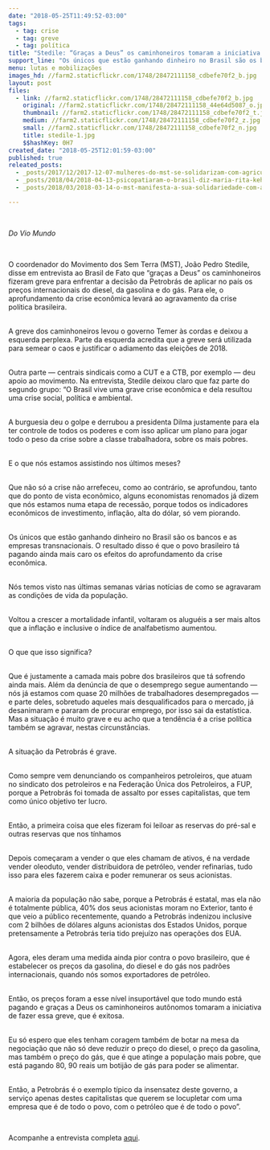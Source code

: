 ```yaml
---
date: "2018-05-25T11:49:52-03:00"
tags:
  - tag: crise
  - tag: greve
  - tag: política
title: "Stedile: “Graças a Deus” os caminhoneiros tomaram a iniciativa de fazer a greve\n"
support_line: "Os únicos que estão ganhando dinheiro no Brasil são os bancos e as empresas transnacionais. O resultado disso é que o povo brasileiro tá pagando ainda mais caro os efeitos do aprofundamento da crise econômica\n"
menu: lutas e mobilizações
images_hd: //farm2.staticflickr.com/1748/28472111158_cdbefe70f2_b.jpg
layout: post
files:
  - link: //farm2.staticflickr.com/1748/28472111158_cdbefe70f2_b.jpg
    original: //farm2.staticflickr.com/1748/28472111158_44e64d5087_o.jpg
    thumbnail: //farm2.staticflickr.com/1748/28472111158_cdbefe70f2_t.jpg
    medium: //farm2.staticflickr.com/1748/28472111158_cdbefe70f2_z.jpg
    small: //farm2.staticflickr.com/1748/28472111158_cdbefe70f2_n.jpg
    title: stedile-1.jpg
    $$hashKey: 0H7
created_date: "2018-05-25T12:01:59-03:00"
published: true
releated_posts:
  - _posts/2017/12/2017-12-07-mulheres-do-mst-se-solidarizam-com-agricultoras-e-agricultores-em-greve-de-fome.md
  - _posts/2018/04/2018-04-13-psicopatiaram-o-brasil-diz-maria-rita-kehl-sobre-onda-de-odio.md
  - _posts/2018/03/2018-03-14-o-mst-manifesta-a-sua-solidariedade-com-a-luta-dos-professores-e-servidores-municipais-de-sao-paulo.md

---
```

<p>&nbsp;</p>

<p><em>Do Vio Mundo&nbsp;</em></p>

<p>&nbsp;</p>

<p>O coordenador do Movimento dos Sem Terra (MST), Jo&atilde;o Pedro Stedile, disse em entrevista ao Brasil de Fato que &ldquo;gra&ccedil;as a Deus&rdquo; os caminhoneiros fizeram greve para enfrentar a decis&atilde;o da Petrobr&aacute;s de aplicar no pa&iacute;s os pre&ccedil;os internacionais do diesel, da gasolina e do g&aacute;s. Para ele, o aprofundamento da crise econ&ocirc;mica levar&aacute; ao agravamento da crise pol&iacute;tica brasileira.</p>

<p><br />
A greve dos caminhoneiros levou o governo Temer &agrave;s cordas e deixou a esquerda perplexa. Parte da esquerda acredita que a greve ser&aacute; utilizada para semear o caos e justificar o adiamento das elei&ccedil;&otilde;es de 2018.</p>

<p><br />
Outra parte &mdash; centrais sindicais como a CUT e a CTB, por exemplo &mdash; deu apoio ao movimento. Na entrevista, Stedile deixou claro que faz parte do segundo grupo: &ldquo;O Brasil vive uma grave crise econ&ocirc;mica e dela resultou uma crise social, pol&iacute;tica e ambiental.</p>

<p><br />
A burguesia deu o golpe e derrubou a presidenta Dilma justamente para ela ter controle de todos os poderes e com isso aplicar um plano para jogar todo o peso da crise sobre a classe trabalhadora, sobre os mais pobres.</p>

<p><br />
E o que n&oacute;s estamos assistindo nos &uacute;ltimos meses?</p>

<p><br />
Que n&atilde;o s&oacute; a crise n&atilde;o arrefeceu, como ao contr&aacute;rio, se aprofundou, tanto que do ponto de vista econ&ocirc;mico, alguns economistas renomados j&aacute; dizem que n&oacute;s estamos numa etapa de recess&atilde;o, porque todos os indicadores econ&ocirc;micos de investimento, infla&ccedil;&atilde;o, alta do d&oacute;lar, s&oacute; vem piorando.</p>

<p><br />
Os &uacute;nicos que est&atilde;o ganhando dinheiro no Brasil s&atilde;o os bancos e as empresas transnacionais. O resultado disso &eacute; que o povo brasileiro t&aacute; pagando ainda mais caro os efeitos do aprofundamento da crise econ&ocirc;mica.</p>

<p><br />
N&oacute;s temos visto nas &uacute;ltimas semanas v&aacute;rias not&iacute;cias de como se agravaram as condi&ccedil;&otilde;es de vida da popula&ccedil;&atilde;o.</p>

<p><br />
Voltou a crescer a mortalidade infantil, voltaram os alugu&eacute;is a ser mais altos que a infla&ccedil;&atilde;o e inclusive o &iacute;ndice de analfabetismo aumentou.</p>

<p><br />
O que que isso significa?</p>

<p><br />
Que &eacute; justamente a camada mais pobre dos brasileiros que t&aacute; sofrendo ainda mais. Al&eacute;m da den&uacute;ncia de que o desemprego segue aumentando &mdash; n&oacute;s j&aacute; estamos com quase 20 milh&otilde;es de trabalhadores desempregados &mdash; e parte deles, sobretudo aqueles mais desqualificados para o mercado, j&aacute; desanimaram e pararam de procurar emprego, por isso sai da estat&iacute;stica. Mas a situa&ccedil;&atilde;o &eacute; muito grave e eu acho que a tend&ecirc;ncia &eacute; a crise pol&iacute;tica tamb&eacute;m se agravar, nestas circunst&acirc;ncias.</p>

<p><br />
A situa&ccedil;&atilde;o da Petrobr&aacute;s &eacute; grave.</p>

<p><br />
Como sempre vem denunciando os companheiros petroleiros, que atuam no sindicato dos petroleiros e na Federa&ccedil;&atilde;o &Uacute;nica dos Petroleiros, a FUP, porque a Petrobr&aacute;s foi tomada de assalto por esses capitalistas, que tem como &uacute;nico objetivo ter lucro.</p>

<p><br />
Ent&atilde;o, a primeira coisa que eles fizeram foi leiloar as reservas do pr&eacute;-sal e outras reservas que nos t&iacute;nhamos</p>

<p><br />
Depois come&ccedil;aram a vender o que eles chamam de ativos, &eacute; na verdade vender oleoduto, vender distribuidora de petr&oacute;leo, vender refinarias, tudo isso para eles fazerem caixa e poder remunerar os seus acionistas.</p>

<p><br />
A maioria da popula&ccedil;&atilde;o n&atilde;o sabe, porque a Petrobr&aacute;s &eacute; estatal, mas ela n&atilde;o &eacute; totalmente p&uacute;blica, 40% dos seus acionistas moram no Exterior, tanto &eacute; que veio a p&uacute;blico recentemente, quando a Petrobr&aacute;s indenizou inclusive com 2 bilh&otilde;es de d&oacute;lares alguns acionistas dos Estados Unidos, porque pretensamente a Petrobr&aacute;s teria tido preju&iacute;zo nas opera&ccedil;&otilde;es dos EUA.</p>

<p><br />
Agora, eles deram uma medida ainda pior contra o povo brasileiro, que &eacute; estabelecer os pre&ccedil;os da gasolina, do diesel e do g&aacute;s nos padr&otilde;es internacionais, quando n&oacute;s somos exportadores de petr&oacute;leo.</p>

<p><br />
Ent&atilde;o, os pre&ccedil;os foram a esse n&iacute;vel insuport&aacute;vel que todo mundo est&aacute; pagando e gra&ccedil;as a Deus os caminhoneiros aut&ocirc;nomos tomaram a iniciativa de fazer essa greve, que &eacute; exitosa.</p>

<p><br />
Eu s&oacute; espero que eles tenham coragem tamb&eacute;m de botar na mesa da negocia&ccedil;&atilde;o que n&atilde;o s&oacute; deve reduzir o pre&ccedil;o do diesel, o pre&ccedil;o da gasolina, mas tamb&eacute;m o pre&ccedil;o do g&aacute;s, que &eacute; que atinge a popula&ccedil;&atilde;o mais pobre, que est&aacute; pagando 80, 90 reais um botij&atilde;o de g&aacute;s para poder se alimentar.</p>

<p><br />
Ent&atilde;o, a Petrobr&aacute;s &eacute; o exemplo t&iacute;pico da insensatez deste governo, a servi&ccedil;o apenas destes capitalistas que querem se locupletar com uma empresa que &eacute; de todo o povo, com o petr&oacute;leo que &eacute; de todo o povo&rdquo;.</p>

<p>&nbsp;</p>

<p>Acompanhe a entrevista completa <a href="https://www.facebook.com/brasildefato/videos/1799076413473648/?hc_ref=ARSAftCAU-tN6vq-TTNfajpp_gC1khFWspFo2FLUWshITbiUbePoGt-GMvdNNKPyPjM">aqui</a>.&nbsp;</p>
